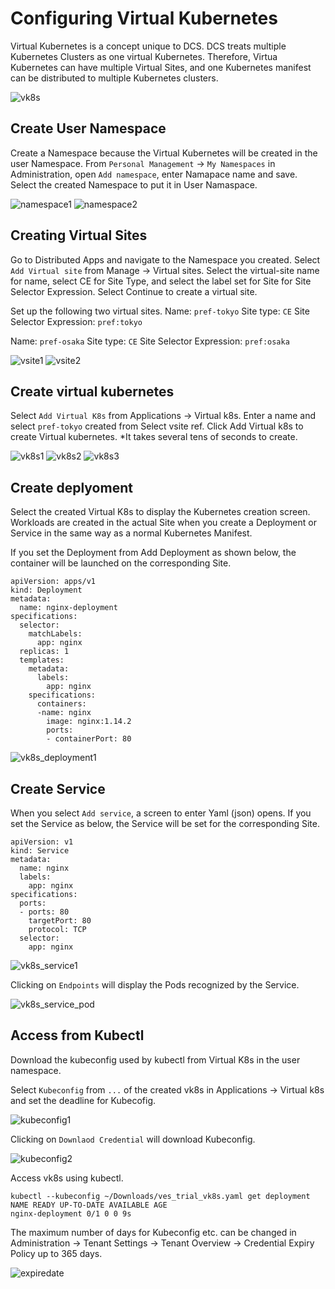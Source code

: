 # Configuring Virtual Kubernetes

Virtual Kubernetes is a concept unique to DCS. DCS treats multiple Kubernetes Clusters as one virtual Kubernetes.
Therefore, Virtua Kubernetes can have multiple Virtual Sites, and one Kubernetes manifest can be distributed to multiple Kubernetes clusters.

![vk8s](./pics/vk8s.svg)

## Create User Namespace

Create a Namespace because the Virtual Kubernetes will be created in the user Namespace.
From `Personal Management` -> `My Namespaces` in Administration, open `Add namespace`, enter Namapace name and save.
Select the created Namespace to put it in User Namaspace.

![namespace1](./pics/namespace1.png)
![namespace2](./pics/namespace2.png)

## Creating Virtual Sites

Go to Distributed Apps and navigate to the Namespace you created. Select `Add Virtual site` from Manage -> Virtual sites.
Select the virtual-site name for name, select CE for Site Type, and select the label set for Site for Site Selector Expression. Select Continue to create a virtual site.

Set up the following two virtual sites.
Name: `pref-tokyo`
Site type: `CE`
Site Selector Expression: `pref:tokyo`

Name: `pref-osaka`
Site type: `CE`
Site Selector Expression: `pref:osaka`

![vsite1](./pics/vsite1.png)
![vsite2](./pics/vsite2.png)

## Create virtual kubernetes

Select `Add Virtual K8s` from Applications -> Virtual k8s. Enter a name and select `pref-tokyo` created from Select vsite ref. Click Add Virtual k8s to create Virtual kubernetes.
*It takes several tens of seconds to create.

![vk8s1](./pics/vk8s1.png)
![vk8s2](./pics/vk8s2.png)
![vk8s3](./pics/vk8s3.png)

## Create deplyoment

Select the created Virtual K8s to display the Kubernetes creation screen. Workloads are created in the actual Site when you create a Deployment or Service in the same way as a normal Kubernetes Manifest.

If you set the Deployment from Add Deployment as shown below, the container will be launched on the corresponding Site.

```
apiVersion: apps/v1
kind: Deployment
metadata:
  name: nginx-deployment
specifications:
  selector:
    matchLabels:
      app: nginx
  replicas: 1
  templates:
    metadata:
      labels:
        app: nginx
    specifications:
      containers:
      -name: nginx
        image: nginx:1.14.2
        ports:
        - containerPort: 80
```

![vk8s_deployment1](./pics/vk8s_deployment1.png)

## Create Service

When you select `Add service`, a screen to enter Yaml (json) opens.
If you set the Service as below, the Service will be set for the corresponding Site.

```
apiVersion: v1
kind: Service
metadata:
  name: nginx
  labels:
    app: nginx
specifications:
  ports:
  - ports: 80
    targetPort: 80
    protocol: TCP
  selector:
    app: nginx
```

![vk8s_service1](./pics/vk8s_service1.png)

Clicking on `Endpoints` will display the Pods recognized by the Service.

![vk8s_service_pod](./pics/vk8s_service_pod.png)

## Access from Kubectl

Download the kubeconfig used by kubectl from Virtual K8s in the user namespace.

Select `Kubeconfig` from `...` of the created vk8s in Applications -> Virtual k8s and set the deadline for Kubecofig.

![kubeconfig1](./pics/kubeconfig1.png)

Clicking on `Downlaod Credential` will download Kubeconfig.

![kubeconfig2](./pics/kubeconfig2.png)

Access vk8s using kubectl.

```
kubectl --kubeconfig ~/Downloads/ves_trial_vk8s.yaml get deployment
NAME READY UP-TO-DATE AVAILABLE AGE
nginx-deployment 0/1 0 0 9s
```

The maximum number of days for Kubeconfig etc. can be changed in Administration -> Tenant Settings -> Tenant Overview -> Credential Expiry Policy up to 365 days.

![expiredate](./pics/expiredate.png)
